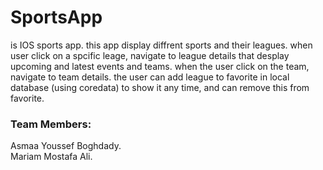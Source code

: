 # SportsApp
is IOS sports app.
this app display diffrent sports and their leagues.
when user click on a spcific leage, navigate to league details that desplay upcoming and latest events and teams.
when the user click on the team, navigate to team details.
the user can add league to favorite in local database (using coredata) to show it any time, and can remove this from favorite. 

<h3>Team Members:</h3>

Asmaa Youssef Boghdady. </br>
Mariam Mostafa Ali.

